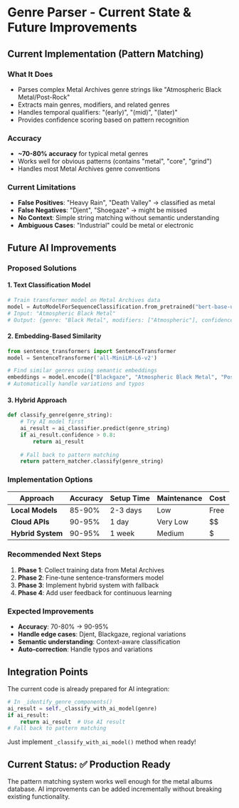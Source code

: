 # Genre Parser - Current State & Future Improvements

## Current Implementation (Pattern Matching)

### What It Does
- Parses complex Metal Archives genre strings like "Atmospheric Black Metal/Post-Rock"
- Extracts main genres, modifiers, and related genres
- Handles temporal qualifiers: "(early)", "(mid)", "(later)"
- Provides confidence scoring based on pattern recognition

### Accuracy
- **~70-80% accuracy** for typical metal genres
- Works well for obvious patterns (contains "metal", "core", "grind")
- Handles most Metal Archives genre conventions

### Current Limitations
- **False Positives**: "Heavy Rain", "Death Valley" → classified as metal
- **False Negatives**: "Djent", "Shoegaze" → might be missed
- **No Context**: Simple string matching without semantic understanding
- **Ambiguous Cases**: "Industrial" could be metal or electronic

## Future AI Improvements

### Proposed Solutions

#### 1. Text Classification Model
```python
# Train transformer model on Metal Archives data
model = AutoModelForSequenceClassification.from_pretrained("bert-base-uncased")
# Input: "Atmospheric Black Metal"
# Output: {genre: "Black Metal", modifiers: ["Atmospheric"], confidence: 0.95}
```

#### 2. Embedding-Based Similarity
```python
from sentence_transformers import SentenceTransformer
model = SentenceTransformer('all-MiniLM-L6-v2')

# Find similar genres using semantic embeddings
embeddings = model.encode(["Blackgaze", "Atmospheric Black Metal", "Post-Black Metal"])
# Automatically handle variations and typos
```

#### 3. Hybrid Approach
```python
def classify_genre(genre_string):
    # Try AI model first
    ai_result = ai_classifier.predict(genre_string)
    if ai_result.confidence > 0.8:
        return ai_result
    
    # Fall back to pattern matching
    return pattern_matcher.classify(genre_string)
```

### Implementation Options

| Approach | Accuracy | Setup Time | Maintenance | Cost |
|----------|----------|------------|-------------|------|
| **Local Models** | 85-90% | 2-3 days | Low | Free |
| **Cloud APIs** | 90-95% | 1 day | Very Low | $$ |
| **Hybrid System** | 90-95% | 1 week | Medium | $ |

### Recommended Next Steps

1. **Phase 1**: Collect training data from Metal Archives
2. **Phase 2**: Fine-tune sentence-transformers model
3. **Phase 3**: Implement hybrid system with fallback
4. **Phase 4**: Add user feedback for continuous learning

### Expected Improvements
- **Accuracy**: 70-80% → 90-95%
- **Handle edge cases**: Djent, Blackgaze, regional variations
- **Semantic understanding**: Context-aware classification
- **Auto-correction**: Handle typos and variations

## Integration Points

The current code is already prepared for AI integration:

```python
# In _identify_genre_components()
ai_result = self._classify_with_ai_model(genre)
if ai_result:
    return ai_result  # Use AI result
# Fall back to pattern matching
```

Just implement `_classify_with_ai_model()` method when ready!

## Current Status: ✅ Production Ready
The pattern matching system works well enough for the metal albums database. AI improvements can be added incrementally without breaking existing functionality.
